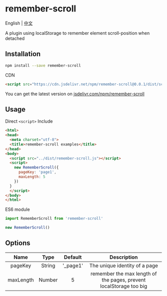 # remember-scroll
English | [中文](https://github.com/fengxianqi/remember-scroll/blob/master/README_ZH-CN.md)

A plugin using localStorage to remember element scroll-position when detached


## Installation
```bash
npm install --save remember-scroll
```
CDN
```html
<script src="https://cdn.jsdelivr.net/npm/remember-scroll@0.0.1/dist/scroll-remember.min.js"></script>
```
You can get the latest version on [jsdelivr.com/npm/remember-scroll](https://www.jsdelivr.com/package/npm/remember-scroll)

## Usage
Direct `<script>` Include
```html
<html>
<head>
  <meta charset="utf-8">
  <title>remember-scroll examples</title>
</head>
<body>
  <script src="../dist/remember-scroll.js"></script>
  <script>
    new RememberScroll({
      pageKey: 'page1',
      maxLength: 5
    })
  }
  </script>
</body>
</html>
```
ES6 module
```javascript
import RememberScroll from 'remember-scroll'

new RememberScroll()
```

## Options
| Name | Type | Default | Description |
| :--: | :--: | :--: | :--: |
| pageKey | String | '_page1' | The unique identity of a page |
| maxLength | Number | 5 | remember the max length of the pages, prevent localStorage too big |
